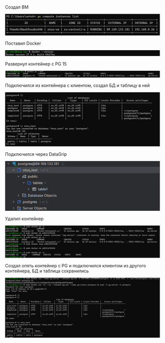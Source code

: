Создал ВМ

![](images/f1ee7a837ce9b0adbae1b7244d8aa74b2ba4cbc88d620ed6.png)

Поставил Docker

![](images/2fd57a7a43be38a62f66be75d03ec6eae0011b9ffd4bac13.png)

Развернул контейнер с PG 15 

![](images/93100d7ff4927cccc0e549bb77de688176cb0f926bade8a6.png)

Подключился из контейнера с клиентом, создал БД и таблицу в ней

![](images/9e3cca713ef735b6ce5b0e496195ec2adf015f5b88c603bd.png)

Подключился через DataGrip

![](images/f04c49fb7cfeec0cd2f150d2d094e91430a37d0ca393650e.png)

Удалил контейнер

![](images/e12c5f7ba33b033abd191c426979e80b47eb854788a8239c.png)

Создал опять контейнер с PG и подключился клиентом из другого контейнера, БД и таблица сохранились

![](images/9f078fd6d055ed4b35404d09bc30e09bacbe337759e84eb9.png)